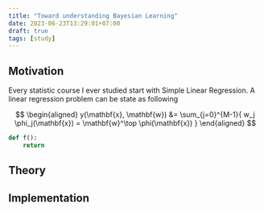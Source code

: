 ```yaml
---
title: "Toward understanding Bayesian Learning"
date: 2023-06-23T13:29:01+07:00
draft: true 
tags: [study]
---
```


## Motivation

Every statistic course I ever studied start with Simple Linear Regression. A linear regression problem can be state as following

$$
\begin{aligned}
    y(\mathbf{x}, \mathbf{w}) &= \sum_{j=0}^{M-1}{
        w_j \phi_j(\mathbf{x}) = \mathbf{w}^\top \phi(\mathbf{x})
    }
\end{aligned}
$$

```python
def f():
    return
```


## Theory

## Implementation
